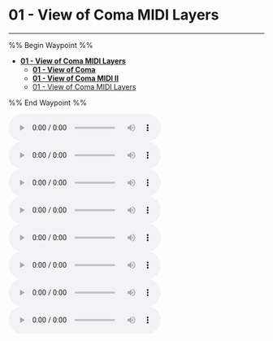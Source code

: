 # 01 - View of Coma MIDI Layers

---

%% Begin Waypoint %%
- **[01 - View of Coma MIDI Layers](../../..//Automated%20MIDI%20Files/01%20-%20View%20of%20Coma%20MIDI%20Layers/01%20-%20View%20of%20Coma%20MIDI%20Layers.md)**
	- **[01 - View of Coma](01%20-%20View%20of%20Coma/01%20-%20View%20of%20Coma.md)**
	- **[01 - View of Coma MIDI II](01%20-%20View%20of%20Coma%20MIDI%20II/01%20-%20View%20of%20Coma%20MIDI%20II.md)**
	- [01 - View of Coma MIDI Layers](../../..//Automated%20MIDI%20Files/01%20-%20View%20of%20Coma%20MIDI%20Layers/01%20-%20View%20of%20Coma%20MIDI%20Layers.md)

%% End Waypoint %%

![](01%20-%20View%20of%20Coma_Bass.mid)
![](01%20-%20View%20of%20Coma_Drums.mid)
![](01%20-%20View%20of%20Coma_Guitar.mid)
![](01%20-%20View%20of%20Coma_Kick%20Drum.mid)
![](01%20-%20View%20of%20Coma_Other.mid)
![](01%20-%20View%20of%20Coma_Percussion.mid)
![](01%20-%20View%20of%20Coma_Piano.mid)
![](01%20-%20View%20of%20Coma_Voice.mid)